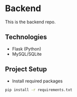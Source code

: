 # Backend
This is the backend repo.

## Technologies
- Flask (Python)
- MySQL/SQLite

## Project Setup
- Install required packages
```sh
pip install -r requirements.txt
```
